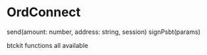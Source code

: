 # OrdConnect

<WalletManager />
send(amount: number, address: string, session)
signPsbt(params)

btckit functions all available